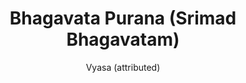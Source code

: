 ---
title: "Bhagavata Purana (Srimad Bhagavatam)"
author: ["Vyasa (attributed)"]
year: 900
language: ["Sanskrit", "English"]
genre: ["Religious Texts", "Devotional Literature", "Classical Literature"]
description: "The Bhagavata Purana, also known as Srimad Bhagavatam, stands as the most revered text in Vaishnava devotional traditions, presenting Krishna as supreme deity through sophisticated theology, mythology, and devotional poetry. Composed between 8th-10th centuries CE, this work of 18,000 verses across twelve skandhas (books) narrates cosmic creation, avatar histories, and especially Krishna's complete life story—from miraculous birth in Mathura through childhood exploits in Vrindavan to final departure from earthly realm. The tenth book, comprising one-fourth of the entire Purana, details Krishna's divine play (lila) with gopis, philosophical dialogues, and heroic deeds, establishing bhakti (devotion) as supreme path to liberation. Beyond narrative, the text presents sophisticated Vedantic philosophy synthesizing non-dualism with theistic devotion, establishing that love for Krishna constitutes both means and goal of spiritual life. The Bhagavata's literary excellence in Sanskrit, philosophical depth, and devotional intensity made it foundational to Vaishnavism across regional traditions from Chaitanya's Bengali movement to South Indian Alvar poetry."
collections: ['religious-texts', 'devotional-literature', 'classical-literature', 'philosophy', 'ancient-wisdom']
sources:
  - name: "Internet Archive (S. Lakshmana Rao translation, 1928)"
    url: "https://archive.org/details/in.ernet.dli.2015.232200"
    type: "other"
references:
  - name: "Wikipedia: Bhagavata Purana"
    url: "https://en.wikipedia.org/wiki/Bhagavata_Purana"
    type: "wikipedia"
  - name: "Wikipedia: Krishna"
    url: "https://en.wikipedia.org/wiki/Krishna"
    type: "wikipedia"
  - name: "Wikipedia: Bhakti"
    url: "https://en.wikipedia.org/wiki/Bhakti"
    type: "wikipedia"
  - name: "Wikipedia: Vaishnavism"
    url: "https://en.wikipedia.org/wiki/Vaishnavism"
    type: "wikipedia"
  - name: "Open Library: Bhagavata Purana (Srimad Bhagavatam) year"
    url: "https://openlibrary.org/search?q=Bhagavata+Purana+Srimad+Bhagavatam+year+900+Vyasa+attributed"
    type: "other"
featured: true
publishDate: 2025-10-30
tags: ['classical-literature', 'religious', 'purana']
---